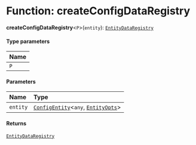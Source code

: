 # Function: createConfigDataRegistry

**createConfigDataRegistry**<`P`>(`entity`): [`EntityDataRegistry`](/auto-docs/playground-react/interfaces/EntityDataRegistry.md)

#### Type parameters

| Name |
| :------ |
| `P` |

#### Parameters

| Name | Type |
| :------ | :------ |
| `entity` | [`ConfigEntity`](/auto-docs/playground-react/classes/ConfigEntity.md)<`any`, [`EntityOpts`](/auto-docs/playground-react/interfaces/EntityOpts.md)> |

#### Returns

[`EntityDataRegistry`](/auto-docs/playground-react/interfaces/EntityDataRegistry.md)
